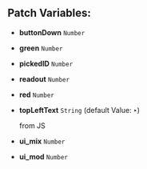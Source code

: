 ## Patch Variables:

* __buttonDown__ ```Number```
* __green__ ```Number```
* __pickedID__ ```Number```
* __readout__ ```Number```
* __red__ ```Number```
* __topLeftText__ ```String``` (default Value: `‣`)

  from JS

* __ui_mix__ ```Number```
* __ui_mod__ ```Number```

